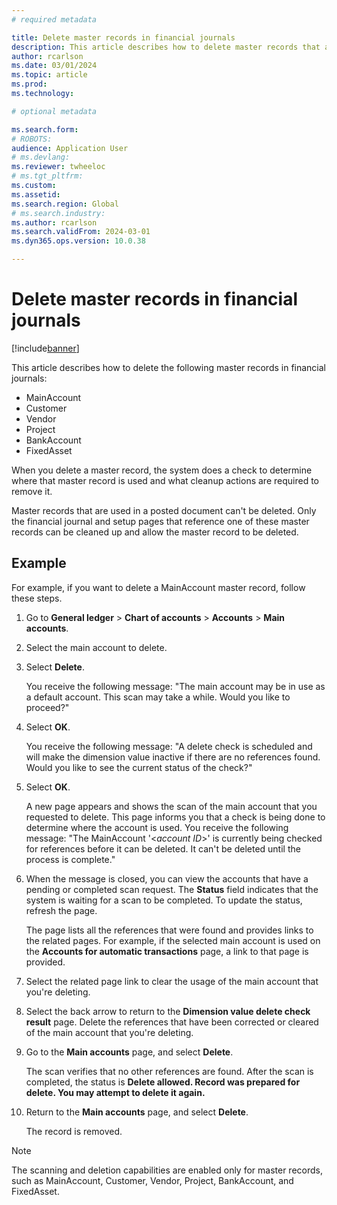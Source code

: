 ```yaml
---
# required metadata

title: Delete master records in financial journals
description: This article describes how to delete master records that are used in a financial journal.
author: rcarlson
ms.date: 03/01/2024
ms.topic: article
ms.prod: 
ms.technology: 

# optional metadata

ms.search.form: 
# ROBOTS: 
audience: Application User
# ms.devlang: 
ms.reviewer: twheeloc
# ms.tgt_pltfrm: 
ms.custom: 
ms.assetid: 
ms.search.region: Global
# ms.search.industry: 
ms.author: rcarlson
ms.search.validFrom: 2024-03-01
ms.dyn365.ops.version: 10.0.38

---
```


# Delete master records in financial journals

[!include[banner](../includes/banner.md)]

This article describes how to delete the following master records in financial journals:

- MainAccount
- Customer
- Vendor
- Project
- BankAccount
- FixedAsset

When you delete a master record, the system does a check to determine where that master record is used and what cleanup actions are required to remove it.

Master records that are used in a posted document can't be deleted. Only the financial journal and setup pages that reference one of these master records can be cleaned up and allow the master record to be deleted.

## Example

For example, if you want to delete a MainAccount master record, follow these steps.

1. Go to **General ledger** \> **Chart of accounts** \> **Accounts** \> **Main accounts**.
2. Select the main account to delete.
3. Select **Delete**.

    You receive the following message: "The main account may be in use as a default account. This scan may take a while. Would you like to proceed?"

4. Select **OK**.

   You receive the following message: "A delete check is scheduled and will make the dimension value inactive if there are no references found. Would you like to see the current status of the check?"

5. Select **OK**.

    A new page appears and shows the scan of the main account that you requested to delete. This page informs you that a check is being done to determine where the account is used. You receive the following message: "The MainAccount '\<*account ID*\>' is currently being checked for references before it can be deleted. It can't be deleted until the process is complete."

6. When the message is closed, you can view the accounts that have a pending or completed scan request. The **Status** field indicates that the system is waiting for a scan to be completed. To update the status, refresh the page.

    The page lists all the references that were found and provides links to the related pages. For example, if the selected main account is used on the **Accounts for automatic transactions** page, a link to that page is provided.

7. Select the related page link to clear the usage of the main account that you're deleting.
8. Select the back arrow to return to the **Dimension value delete check result** page. Delete the references that have been corrected or cleared of the main account that you're deleting.
9. Go to the **Main accounts** page, and select **Delete**.

    The scan verifies that no other references are found. After the scan is completed, the status is **Delete allowed. Record was prepared for delete. You may attempt to delete it again.**

10. Return to the **Main accounts** page, and select **Delete**.

    The record is removed.

> [!NOTE]
> The scanning and deletion capabilities are enabled only for master records, such as MainAccount, Customer, Vendor, Project, BankAccount, and FixedAsset.
